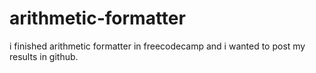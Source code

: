 # arithmetic-formatter
i finished arithmetic formatter in freecodecamp and i wanted to post my results in github.
